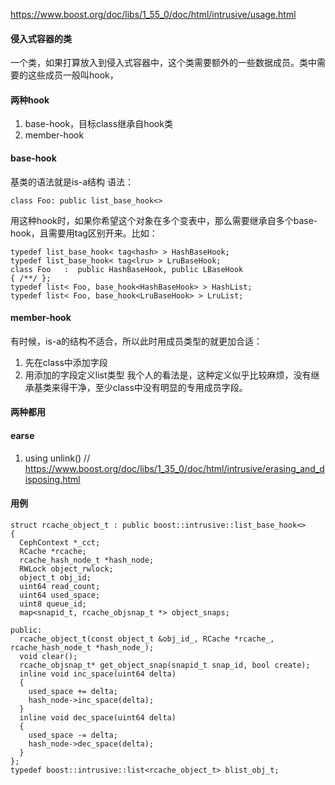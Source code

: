 https://www.boost.org/doc/libs/1_55_0/doc/html/intrusive/usage.html
#### 侵入式容器的类
一个类，如果打算放入到侵入式容器中，这个类需要额外的一些数据成员。类中需要的这些成员一般叫hook，

#### 两种hook
1. base-hook，目标class继承自hook类
1. member-hook

#### base-hook
基类的语法就是is-a结构
语法：
```
class Foo: public list_base_hook<>
```
用这种hook时，如果你希望这个对象在多个变表中，那么需要继承自多个base-hook，且需要用tag区别开来。比如：
```
typedef list_base_hook< tag<hash> > HashBaseHook;
typedef list_base_hook< tag<lru> > LruBaseHook;
class Foo   :  public HashBaseHook, public LBaseHook
{ /**/ };
typedef list< Foo, base_hook<HashBaseHook> > HashList;
typedef list< Foo, base_hook<LruBaseHook> > LruList;
```

#### member-hook
有时候，is-a的结构不适合，所以此时用成员类型的就更加合适：
1. 先在class中添加字段
1. 用添加的字段定义list类型
我个人的看法是，这种定义似乎比较麻烦，没有继承基类来得干净，至少class中没有明显的专用成员字段。

#### 两种都用

#### earse
1. using unlink() // https://www.boost.org/doc/libs/1_35_0/doc/html/intrusive/erasing_and_disposing.html


#### 用例
```
struct rcache_object_t : public boost::intrusive::list_base_hook<>
{
  CephContext *_cct;
  RCache *rcache;
  rcache_hash_node_t *hash_node;
  RWLock object_rwlock;
  object_t obj_id;
  uint64 read_count;
  uint64 used_space;
  uint8 queue_id;
  map<snapid_t, rcache_objsnap_t *> object_snaps;

public:
  rcache_object_t(const object_t &obj_id_, RCache *rcache_, rcache_hash_node_t *hash_node_);
  void clear();
  rcache_objsnap_t* get_object_snap(snapid_t snap_id, bool create);
  inline void inc_space(uint64 delta)
  {
    used_space += delta;
    hash_node->inc_space(delta);
  }
  inline void dec_space(uint64 delta)
  {
    used_space -= delta;
    hash_node->dec_space(delta);
  }
};
typedef boost::intrusive::list<rcache_object_t> blist_obj_t;
```
